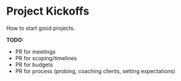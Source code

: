 # Project Kickoffs
How to start good projects.

**TODO:**
* PR for meetings
* PR for scoping/timelines
* PR for budgets
* PR for process (probing, coaching clients, setting expectations)